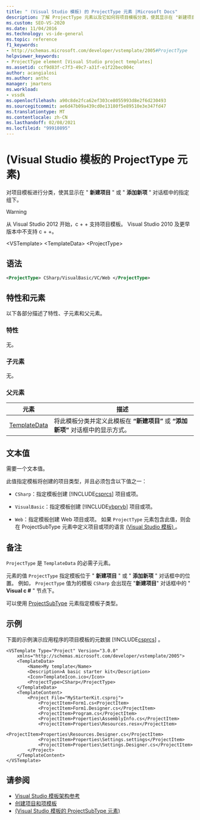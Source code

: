 ```yaml
---
title: " (Visual Studio 模板) 的 ProjectType 元素 |Microsoft Docs"
description: 了解 ProjectType 元素以及它如何将项目模板分类，使其显示在 "新建项目" 或 "添加新项" 对话框中。
ms.custom: SEO-VS-2020
ms.date: 11/04/2016
ms.technology: vs-ide-general
ms.topic: reference
f1_keywords:
- http://schemas.microsoft.com/developer/vstemplate/2005#ProjectType
helpviewer_keywords:
- ProjectType element [Visual Studio project templates]
ms.assetid: ccf9d83f-c7f3-49c7-a31f-e1f22bec004c
author: acangialosi
ms.author: anthc
manager: jmartens
ms.workload:
- vssdk
ms.openlocfilehash: a90c8de2fca62ef303ce8055993d8e2f6d230493
ms.sourcegitcommit: ae6d47b09a439cd0e13180f5e89510e3e347fd47
ms.translationtype: MT
ms.contentlocale: zh-CN
ms.lasthandoff: 02/08/2021
ms.locfileid: "99910895"
---
```

# <a name="projecttype-element-visual-studio-templates"></a> (Visual Studio 模板的 ProjectType 元素) 
对项目模板进行分类，使其显示在 " **新建项目** " 或 " **添加新项** " 对话框中的指定组下。

> [!WARNING]
> 从 Visual Studio 2012 开始，c + + 支持项目模板。 Visual Studio 2010 及更早版本中不支持 c + +。

 \<VSTemplate> \<TemplateData>
 \<ProjectType>

## <a name="syntax"></a>语法

```xml
<ProjectType> CSharp/VisualBasic/VC/Web </ProjectType>
```

## <a name="attributes-and-elements"></a>特性和元素
 以下各部分描述了特性、子元素和父元素。

### <a name="attributes"></a>特性
 无。

### <a name="child-elements"></a>子元素
 无。

### <a name="parent-elements"></a>父元素

|元素|描述|
|-------------|-----------------|
|[TemplateData](../extensibility/templatedata-element-visual-studio-templates.md)|将此模板分类并定义此模板在 **“新建项目”** 或 **“添加新项”** 对话框中的显示方式。|

## <a name="text-value"></a>文本值
 需要一个文本值。

 此值指定模板将创建的项目类型，并且必须包含以下值之一：

- `CSharp`：指定模板创建 [!INCLUDE[csprcs](../data-tools/includes/csprcs_md.md)] 项目或项。

- `VisualBasic`：指定模板创建 [!INCLUDE[vbprvb](../code-quality/includes/vbprvb_md.md)] 项目或项。

- `Web`：指定模板创建 Web 项目或项。 如果 `ProjectType` 元素包含此值，则会在 ProjectSubType 元素中定义项目或项的语言 [ (Visual Studio 模板) ](../extensibility/projectsubtype-element-visual-studio-templates.md)。

## <a name="remarks"></a>备注
 `ProjectType` 是 `TemplateData` 的必需子元素。

 元素的值 `ProjectType` 指定模板位于 " **新建项目** " 或 " **添加新项** " 对话框中的位置。 例如， `ProjectType` 值为的模板 `CSharp` 会出现在 "**新建项目**" 对话框中的 " **Visual c #** " 节点下。

 可以使用 [ProjectSubType](../extensibility/projectsubtype-element-visual-studio-templates.md) 元素指定模板子类型。

## <a name="example"></a>示例
 下面的示例演示应用程序的项目模板的元数据 [!INCLUDE[csprcs](../data-tools/includes/csprcs_md.md)] 。

```
<VSTemplate Type="Project" Version="3.0.0"
    xmlns="http://schemas.microsoft.com/developer/vstemplate/2005">
    <TemplateData>
        <Name>My template</Name>
        <Description>A basic starter kit</Description>
        <Icon>TemplateIcon.ico</Icon>
        <ProjectType>CSharp</ProjectType>
    </TemplateData>
    <TemplateContent>
        <Project File="MyStarterKit.csproj">
            <ProjectItem>Form1.cs<ProjectItem>
            <ProjectItem>Form1.Designer.cs</ProjectItem>
            <ProjectItem>Program.cs</ProjectItem>
            <ProjectItem>Properties\AssemblyInfo.cs</ProjectItem>
            <ProjectItem>Properties\Resources.resx</ProjectItem>
            <ProjectItem>Properties\Resources.Designer.cs</ProjectItem>
            <ProjectItem>Properties\Settings.settings</ProjectItem>
            <ProjectItem>Properties\Settings.Designer.cs</ProjectItem>
        </Project>
    </TemplateContent>
</VSTemplate>
```

## <a name="see-also"></a>请参阅
- [Visual Studio 模板架构参考](../extensibility/visual-studio-template-schema-reference.md)
- [创建项目和项模板](../ide/creating-project-and-item-templates.md)
- [ (Visual Studio 模板的 ProjectSubType 元素) ](../extensibility/projectsubtype-element-visual-studio-templates.md)
